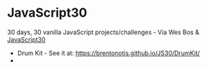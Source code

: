 # JavaScript30
30 days, 30 vanilla JavaScript projects/challenges - Via Wes Bos &amp; <a href="https://javascript30.com/">JavaScript30</a>

* Drum Kit - See it at: https://brentonotis.github.io/JS30/DrumKit/
* 
